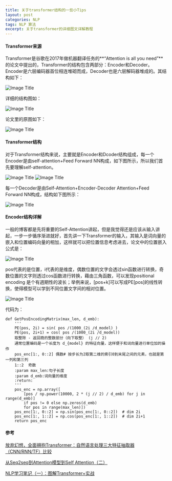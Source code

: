```yaml
---
title: 关于transformer结构的一些小Tips
layout: post
categories: NLP
tags: NLP 算法
excerpt: 关于transformer的详细图文详解教程
---
```

#### Transformer来源
Transformer是谷歌在2017年做机器翻译任务的**“Attention is all you need”**的论文中提出的，Transformer的结构包含两部分：Encoder和Decoder。Encoder是六层编码器首位相连堆砌而成，Decoder也是六层解码器堆成的。其结构如下：

![Image Title](https://i.loli.net/2019/03/27/5c9b3779d79b9.png)

详细的结构图如：

![Image Title](https://i.loli.net/2019/03/27/5c9b370ec551f.jpg)

论文里的原图如下：

![Image Title](https://i.loli.net/2019/03/27/5c9b4093ae2c0.jpg)

#### Transformer结构
对于Transformer结构来说，主要就是Encoder和Dcoder结构组成，每一个Encoder是由self-attention+Feed Forward NN构成，如下图所示，所以我们首先要理解self-attention。

![Image Title](https://i.loli.net/2019/03/27/5c9b3e1be49ac.png)
![Image Title](https://i.loli.net/2019/03/27/5c9b3e1be641e.jpg)

每一个Decoder是由Self-Attention+Encoder-Decoder Attention+Feed Forward NN构成，结构如下图所示：

![Image Title](https://i.loli.net/2019/03/27/5c9b3ee32fe81.png)

#### Encoder结构详解
一般的博客都是先将重要的Self-Attention讲起，但是我觉得还是应该从输入讲起，一步一步循序渐进就好，首先讲一下Transformer的输入，其输入是词向量的嵌入和位置编码向量的相加，这样就可以把位置信息考虑进去，论文中的位置嵌入公式是：

![Image Title](https://i.loli.net/2019/03/27/5c9b426ec0116.jpg)

pos代表的是位置，i代表的是维度，偶数位置的文字会透过sin函数进行转换，奇数位置的文字则透过cos函数进行转换，藉由三角函数，可以发现positional encoding 是个有週期性的波长；举例来说，[pos+k]可以写成PE[pos]的线性转换，使得模型可以学到不同位置文字间的相对位置。

![Image Title](https://i.loli.net/2019/03/27/5c9b4314074d9.jpg)

代码为：
```
def GetPosEncodingMatrix(max_len, d_emb):
    '''
    PE(pos, 2i) = sin( pos /(1000_(2i /d_model) )
    PE(pos, 2i+1) = cos( pos /(1000_(2i /d_model))
    取整除 - 返回商的整数部分（向下取整） (j // 2)
    通常位置编码是一个长度为 d_{model} 的特征向量，这样便于和词向量进行单位加的操作
    pos_enc[1:, 0::2] 偶数# 按步长为2取第二维的索引0到末尾之间的元素，也就是第一列和第三列
    1::2  奇数
    :param max_len:句子长度
    :param d_emb:词向量的维度
    :return:
    '''
    pos_enc = np.array([
        [pos / np.power(10000, 2 * (j // 2) / d_emb) for j in range(d_emb)]
        if pos != 0 else np.zeros(d_emb)
        for pos in range(max_len)])
    pos_enc[1:, 0::2] = np.sin(pos_enc[1:, 0::2])  # dim 2i
    pos_enc[1:, 1::2] = np.cos(pos_enc[1:, 1::2])  # dim 2i+1
    return pos_enc

```



#### 参考

[放弃幻想，全面拥抱Transformer：自然语言处理三大特征抽取器（CNN/RNN/TF）比较](https://zhuanlan.zhihu.com/p/54743941)

[从Seq2seq到Attention模型到Self Attention（二）](https://wallstreetcn.com/articles/3417279)

[NLP学习笔记（一）：图解Transformer+实战](https://blog.csdn.net/linxid/article/details/84321617)
